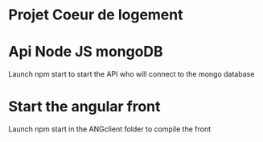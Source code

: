 # Projet Coeur de logement


# Api Node JS mongoDB

Launch npm start to start the API who will connect to the mongo database


# Start the angular front 

Launch npm start in the ANGclient folder to compile the front 
